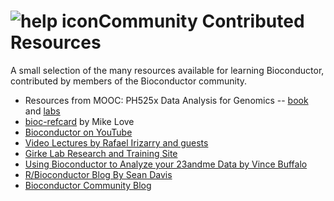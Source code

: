 <h1><img src="/images/icons/help.gif" alt="help icon" />Community Contributed Resources</h1>

<p class="text-large">
  A small selection of the many resources available for learning Bioconductor,
  contributed by members of the Bioconductor community.
</p>


* Resources from MOOC: PH525x Data Analysis for Genomics --
  	       [book](http://genomicsclass.github.io/book/) and [labs](https://github.com/genomicsclass/labs)
* [bioc-refcard](https://github.com/mikelove/bioc-refcard/tree/master) by Mike Love
* [Bioconductor on YouTube](https://www.youtube.com/@bioconductor)
* [Video Lectures by Rafael Irizarry and guests](http://www.youtube.com/user/RafalabChannel?feature=watch)
* [Girke Lab Research and Training Site](https://girke.bioinformatics.ucr.edu/)
* [Using Bioconductor to Analyze your 23andme Data by Vince Buffalo](https://vincebuffalo.com/blog/2012/03/12/using-bioconductor-to-analyze-your-23andme-data.html)
* [R/Bioconductor Blog By Sean Davis](https://seandavi.github.io/post/)
* [Bioconductor Community Blog](https://bioconductor.github.io/biocblog/)

